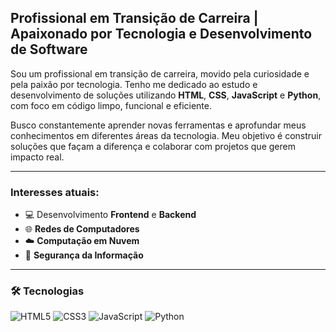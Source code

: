 ## Profissional em Transição de Carreira | Apaixonado por Tecnologia e Desenvolvimento de Software

Sou um profissional em transição de carreira, movido pela curiosidade e pela paixão por tecnologia. Tenho me dedicado ao estudo e desenvolvimento de soluções utilizando **HTML**, **CSS**, **JavaScript** e **Python**, com foco em código limpo, funcional e eficiente.

Busco constantemente aprender novas ferramentas e aprofundar meus conhecimentos em diferentes áreas da tecnologia. Meu objetivo é construir soluções que façam a diferença e colaborar com projetos que gerem impacto real.

---

### Interesses atuais:
- 💻 Desenvolvimento **Frontend** e **Backend**
- 🌐 **Redes de Computadores**
- ☁️ **Computação em Nuvem**
- 🔐 **Segurança da Informação**

---

### 🛠️ Tecnologias

![HTML5](https://img.shields.io/badge/HTML5-E34F26?style=for-the-badge&logo=html5&logoColor=white)
![CSS3](https://img.shields.io/badge/CSS3-1572B6?style=for-the-badge&logo=css3&logoColor=white)
![JavaScript](https://img.shields.io/badge/JavaScript-F7DF1E?style=for-the-badge&logo=javascript&logoColor=black)
![Python](https://img.shields.io/badge/Python-3776AB?style=for-the-badge&logo=python&logoColor=white)

